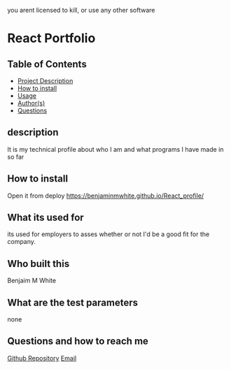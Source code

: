 you arent licensed to kill, or use any other software
  # React Portfolio
  ## Table of Contents
  - [Project Description](#description)
  - [How to install](#How-to-install)
  - [Usage](#What-its-used-for)
  - [Author(s)](#Who-built-this)
  - [Questions](#Questions-and-how-to-reach-me)
  ## description
  It is my technical profile about who I am and what programs I have made in so far
  ## How to install
  Open it from deploy https://benjaminmwhite.github.io/React_profile/
  ## What its used for
  its used for employers to asses whether or not I'd be a good fit for the company.
  ## Who built this
  Benjaim M White
  ## What are the test parameters
  none
  ## Questions and how to reach me
   [Github Repository](https://github.com/BenjaminMWhite)
  [Email](mailto:bwhitem@gmail.com)
